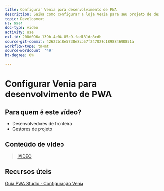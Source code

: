 ```yaml
---
title: Configurar Venia para desenvolvimento de PWA
description: Saiba como configurar a loja Venia para seu projeto de desenvolvimento do PWA.
topic: Development
kt: 5564
doc-type: video
activity: use
exl-id: 208d096a-139b-4e08-85c9-fad181dc8cdb
source-git-commit: 42622b18e5738e8cb57f247029c189884698851a
workflow-type: tm+mt
source-wordcount: '49'
ht-degree: 0%

---
```


# Configurar Venia para desenvolvimento de PWA

## Para quem é este vídeo?

- Desenvolvedores de fronteira
- Gestores de projeto

## Conteúdo de vídeo

>[!VIDEO](https://video.tv.adobe.com/v/35785?quality=12&learn=on)

## Recursos úteis

[Guia PWA Studio - Configuração Venia](https://developer.adobe.com/commerce/pwa-studio/tutorials/setup-storefront/)
